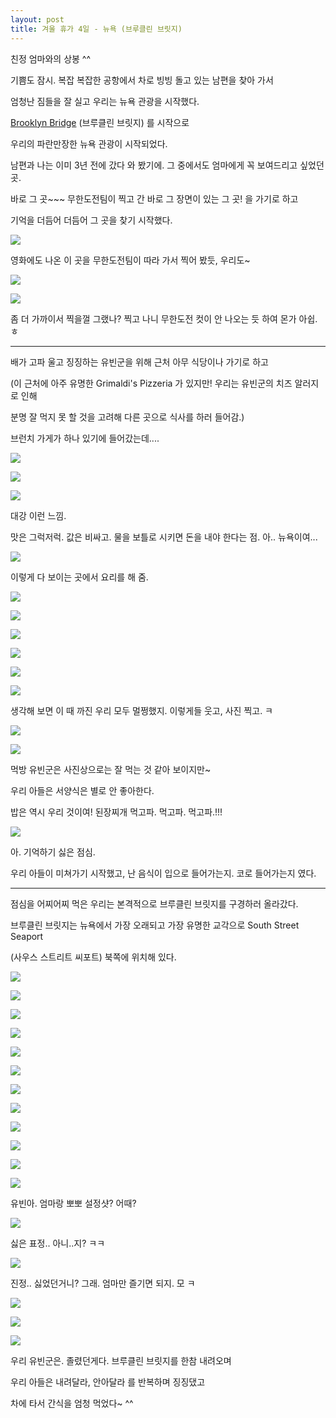 ```yaml
---
layout: post
title: 겨울 휴가 4일 - 뉴욕 (브루클린 브릿지)
---
```




친정 엄마와의 상봉 ^^


기쁨도 잠시. 복잡 복잡한 공항에서 차로 빙빙 돌고 있는 남편을 찾아 가서

엄청난 짐들을 잘 실고 우리는 뉴욕 관광을 시작했다.


[Brooklyn Bridge](http://en.wikipedia.org/wiki/Brooklyn_Bridge) (브루클린 브릿지) 를 시작으로 

우리의 파란만장한 뉴욕 관광이 시작되었다.


남편과 나는 이미 3년 전에 갔다 와 봤기에. 그 중에서도 엄마에게 꼭 보여드리고 싶었던 곳.

바로 그 곳~~~ 무한도전팀이 찍고 간 바로 그 장면이 있는 그 곳! 을 가기로 하고

기억을 더듬어 더듬어 그 곳을 찾기 시작했다. 


![](http://cfile9.uf.tistory.com/image/13674C244BA70C043D8F22)

영화에도 나온 이 곳을 무한도전팀이 따라 가서 찍어 봤듯, 우리도~

![](http://3.bp.blogspot.com/-yqwA_lk1G0s/VK9QybPeyEI/AAAAAAAAGBQ/0VI2cTSviCA/s1600/1420774411263.jpeg)


![](http://3.bp.blogspot.com/-OhwKHwGBBIw/VK9QyHxTn4I/AAAAAAAAGBM/zXhSosT5CHQ/s1600/1420774413428.jpeg)

좀 더 가까이서 찍을껄 그랬나? 찍고 나니 무한도전 컷이 안 나오는 듯 하여 몬가 아쉽. ㅎ

---

배가 고파 울고 징징하는 유빈군을 위해 근처 아무 식당이나 가기로 하고

(이 근처에 아주 유명한 Grimaldi's Pizzeria 가 있지만! 우리는 유빈군의 치즈 알러지로 인해

분명 잘 먹지 못 할 것을 고려해 다른 곳으로 식사를 하러 들어감.)

브런치 가게가 하나 있기에 들어갔는데....


![](http://4.bp.blogspot.com/-qP4OgtGshCE/VK9RmrferAI/AAAAAAAAGDU/ZndtHiY0kU8/s1600/DSC02076.JPG)


![](http://2.bp.blogspot.com/-iAPcnS5O8Jg/VK9RhdNa2PI/AAAAAAAAGC4/DovvcNY_Coo/s1600/DSC02074.JPG)


![](http://2.bp.blogspot.com/-VLNaZom0YYc/VK9RlN8q15I/AAAAAAAAGDI/9_i5br1COnI/s1600/DSC02075.JPG)

대강 이런 느낌. 

맛은 그럭저럭. 값은 비싸고. 물을 보틀로 시키면 돈을 내야 한다는 점. 아.. 뉴욕이여...

![](http://2.bp.blogspot.com/-7k0_D66zmBI/VK9RhiBArBI/AAAAAAAAGDA/Zliytvks0JQ/s1600/DSC02072.JPG)

이렇게 다 보이는 곳에서 요리를 해 줌.

![](http://1.bp.blogspot.com/-tX7EUpk_v1k/VK9ROzD6XYI/AAAAAAAAGBg/hyKlQeATWxM/s1600/DSC02063.JPG)


![](http://3.bp.blogspot.com/-7-ZFdfaJ91g/VK9RSQtOV9I/AAAAAAAAGB0/GFyV6T2eOtI/s1600/DSC02065.JPG)


![](http://4.bp.blogspot.com/-w0dz76rXW1Y/VK9RVkv_YXI/AAAAAAAAGCE/6dCMHXzoxnU/s1600/DSC02067.JPG)


![](http://1.bp.blogspot.com/-uzwND139S2s/VK9RXiQopNI/AAAAAAAAGCM/d-KsJBhwdXY/s1600/DSC02068.JPG)


![](http://1.bp.blogspot.com/-iExivXqf5yU/VK9RbkkVcOI/AAAAAAAAGCk/MhHg62ZzE7o/s1600/DSC02071.JPG)


![](http://1.bp.blogspot.com/-o1xLfQKYC20/VK9RfphtCXI/AAAAAAAAGCs/SCUWqPFJyZU/s1600/DSC02073.JPG)

생각해 보면 이 때 까진 우리 모두 멀쩡했지. 이렇게들 웃고, 사진 찍고. ㅋ

![](http://4.bp.blogspot.com/-JijuBpUgWXM/VK9RnH9WxFI/AAAAAAAAGDY/_CUZKQDwZs4/s1600/DSC02077.JPG)


![](http://4.bp.blogspot.com/-tP8s-QYlEug/VK9RsZhRGfI/AAAAAAAAGDw/TIxgj2rjePM/s1600/DSC02080.JPG)

먹방 유빈군은 사진상으로는 잘 먹는 것 같아 보이지만~

우리 아들은 서양식은 별로 안 좋아한다.

밥은 역시 우리 것이여! 된장찌개 먹고파. 먹고파. 먹고파.!!!

![](http://2.bp.blogspot.com/-K1-yC5LFzUg/VK9RtdgyYtI/AAAAAAAAGD4/0OJn_qqm7zQ/s1600/DSC02081.JPG)

아. 기억하기 싫은 점심. 

우리 아들이 미쳐가기 시작했고, 난 음식이 입으로 들어가는지. 코로 들어가는지 였다.

---


점심을 어찌어찌 먹은 우리는 본격적으로 브루클린 브릿지를 구경하러 올라갔다.

브루클린 브릿지는 뉴욕에서 가장 오래되고 가장 유명한 교각으로 South Street Seaport

(사우스 스트리트 씨포트) 북쪽에 위치해 있다. 

![](http://2.bp.blogspot.com/-FisyCSqx6A0/VK9RvBt1hYI/AAAAAAAAGEA/55oKBQyXcK0/s1600/DSC02082.JPG)


![](http://4.bp.blogspot.com/-MKVVu-HM5zo/VK9RzA9vT0I/AAAAAAAAGEM/EQzLDHlIUo8/s1600/DSC02083.JPG)


![](http://4.bp.blogspot.com/-O4UXX_1uJH0/VK9RzIdM6lI/AAAAAAAAGEQ/GeKBng-Z8As/s1600/DSC02084.JPG)


![](http://4.bp.blogspot.com/-xyQj9RnvOU4/VK9R4uSnNlI/AAAAAAAAGEo/CjvJ_aVy440/s1600/DSC02086.JPG)


![](http://1.bp.blogspot.com/-0soyhFfgX0U/VK9R5yVgrtI/AAAAAAAAGEw/bygi8b5Z7zA/s1600/DSC02088.JPG)


![](http://1.bp.blogspot.com/-KkP7FXz6ydE/VK9R852oGJI/AAAAAAAAGE4/MuYjQldteRQ/s1600/DSC02089.JPG)


![](http://2.bp.blogspot.com/-BCXD_CSB9dI/VK9SCrInL9I/AAAAAAAAGFQ/9_N2ducBVlU/s1600/DSC02092.JPG)


![](http://1.bp.blogspot.com/-CxC2j2THYro/VK9SE2KkPXI/AAAAAAAAGFY/K11qkh36kyM/s1600/DSC02093.JPG)


![](http://1.bp.blogspot.com/-MBf0TQ_zuhA/VK9SJOmkNFI/AAAAAAAAGFw/mi-cCfyhhCs/s1600/DSC02096.JPG)


![](http://4.bp.blogspot.com/-JUlRIWM7gQM/VK9SOtffBuI/AAAAAAAAGGI/DFr4X6g--LA/s1600/DSC02099.JPG)


![](http://2.bp.blogspot.com/-DbgvA8KMBok/VK9SRWs4TII/AAAAAAAAGGQ/iH6pzTlAki8/s1600/DSC02100.JPG)


![](http://3.bp.blogspot.com/-mvWH-pnoo_0/VK9SSd5mexI/AAAAAAAAGGY/wN3yfQwlJyc/s1600/DSC02101.JPG)

유빈아. 엄마랑 뽀뽀 설정샷? 어때?

![](http://3.bp.blogspot.com/-GXaQjwCvZzw/VK9SWbh5tvI/AAAAAAAAGGo/OOJV4PJThlU/s1600/DSC02102.JPG)

싫은 표정.. 아니..지? ㅋㅋ

![](http://3.bp.blogspot.com/-O5uFPkRnOzI/VK9SWjVbMgI/AAAAAAAAGGw/r-Gw8dgThcw/s1600/DSC02103.JPG)

진정.. 싫었던거니? 그래. 엄마만 즐기면 되지. 모 ㅋ

![](http://3.bp.blogspot.com/-tp3fWotSVxQ/VK9SXEhADRI/AAAAAAAAGG0/lbtYjJXEDTI/s1600/DSC02104.JPG)


![](http://4.bp.blogspot.com/-NRh_oJUsOi4/VK9Sa2YrPDI/AAAAAAAAGG8/Ytz53ZIimIE/s1600/DSC02105.JPG)


![](http://4.bp.blogspot.com/-IFvZPbBSk_I/VK9SgarPNRI/AAAAAAAAGHU/XU_bifohW90/s1600/DSC02108.JPG)

우리 유빈군은. 졸렸던게다. 브루클린 브릿지를 한참 내려오며

우리 아들은 내려달라, 안아달라 를 반복하며 징징댔고

차에 타서 간식을 엄청 먹었다~ ^^











